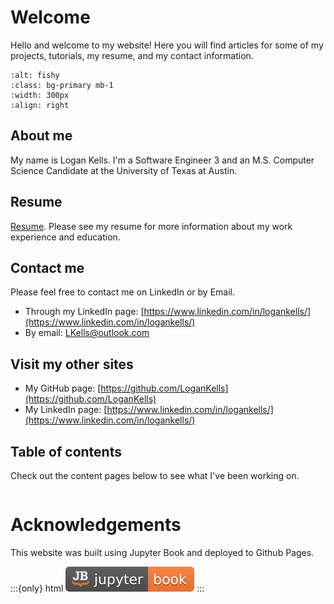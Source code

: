 # Welcome
Hello and welcome to my website! Here you will find articles for some of my projects, 
tutorials, my resume, and my contact information.

```{image} ./images/logankells.png
:alt: fishy
:class: bg-primary mb-1
:width: 300px
:align: right
```

## About me
My name is Logan Kells. I'm a Software Engineer 3 and an M.S. Computer Science Candidate at the University of Texas at Austin.

## Resume

[Resume](./resume/resume_logan_kells.md). Please see my resume for more information about my work experience and education.

## Contact me
Please feel free to contact me on LinkedIn or by Email.
- Through my LinkedIn page: [https://www.linkedin.com/in/logankells/](https://www.linkedin.com/in/logankells/)
- By email: [LKells@outlook.com](mailto:lkells@outlook.com)

## Visit my other sites
- My GitHub page: [https://github.com/LoganKells](https://github.com/LoganKells)
- My LinkedIn page: [https://www.linkedin.com/in/logankells/](https://www.linkedin.com/in/logankells/)

## Table of contents
Check out the content pages below to see what I've been working on.

```{tableofcontents}
```

# Acknowledgements

This website was built using Jupyter Book and deployed to Github Pages.

:::{only} html
[![Jupyter Book Badge](./images/badge.svg)](https://jupyterbook.org)
:::